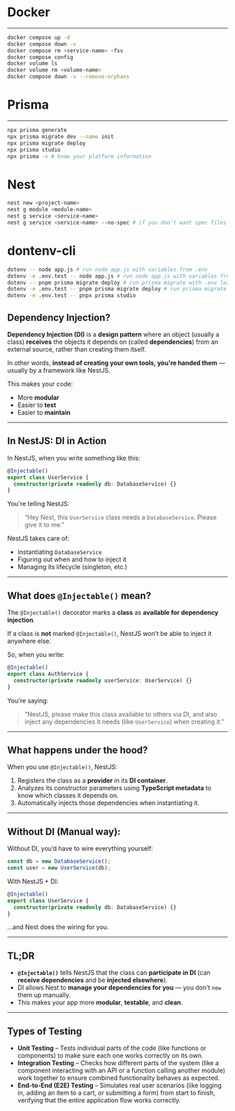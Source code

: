 # Docker

---

```bash
docker compose up -d
docker compose down -v
docker compose rm <service-name> -fsv
docker compose config
docker volume ls
docker volume rm <volume-name>
docker compose down -v --remove-orphans
```

# Prisma

---

```bash
npx prisma generate
npx prisma migrate dev --name init
npx prisma migrate deploy
npx prisma studio
npx prisma -v # know your platform information
```

# Nest

```bash
nest new <project-name>
nest g module <module-name>
nest g service <service-name>
nest g service <service-name> --no-spec # if you don't want spec files
```

# dontenv-cli

```bash
dotenv -- node app.js # run node app.js with variables from .env
dotenv -e .env.test -- node app.js # run node app.js with variables from .env.test
dotenv -- pnpm prisma migrate deploy # run prisma migrate with .env loaded
dotenv -e .env.test -- pnpm prisma migrate deploy # run prisma migrate with .env.test loaded
dotenv -e .env.test -- pnpx prisma studio
```

## Dependency Injection?

**Dependency Injection (DI)** is a **design pattern** where an object (usually a class) **receives** the objects it depends on (called **dependencies**) from an external source, rather than creating them itself.

In other words, **instead of creating your own tools, you're handed them** — usually by a framework like NestJS.

This makes your code:

- More **modular**
- Easier to **test**
- Easier to **maintain**

---

## In NestJS: DI in Action

In NestJS, when you write something like this:

```ts
@Injectable()
export class UserService {
  constructor(private readonly db: DatabaseService) {}
}
```

You're telling NestJS:

> “Hey Nest, this `UserService` class needs a `DatabaseService`. Please give it to me.”

NestJS takes care of:

- Instantiating `DatabaseService`
- Figuring out when and how to inject it
- Managing its lifecycle (singleton, etc.)

---

## What does `@Injectable()` mean?

The `@Injectable()` decorator marks a **class** as **available for dependency injection**.

If a class is **not** marked `@Injectable()`, NestJS won’t be able to inject it anywhere else.

So, when you write:

```ts
@Injectable()
export class AuthService {
  constructor(private readonly userService: UserService) {}
}
```

You're saying:

> “NestJS, please make this class available to others via DI, and also inject any dependencies it needs (like `UserService`) when creating it.”

---

## What happens under the hood?

When you use `@Injectable()`, NestJS:

1. Registers the class as a **provider** in its **DI container**.
2. Analyzes its constructor parameters using **TypeScript metadata** to know which classes it depends on.
3. Automatically injects those dependencies when instantiating it.

---

## Without DI (Manual way):

Without DI, you’d have to wire everything yourself:

```ts
const db = new DatabaseService();
const user = new UserService(db);
```

With NestJS + DI:

```ts
@Injectable()
export class UserService {
  constructor(private readonly db: DatabaseService) {}
}
```

…and Nest does the wiring for you.

---

## TL;DR

- **`@Injectable()`** tells NestJS that the class can **participate in DI** (can **receive dependencies** and be **injected elsewhere**).
- DI allows Nest to **manage your dependencies for you** — you don’t `new` them up manually.
- This makes your app more **modular**, **testable**, and **clean**.

---

## Types of Testing

- **Unit Testing** – Tests individual parts of the code (like functions or components) to make sure each one works correctly on its own.
- **Integration Testing** – Checks how different parts of the system (like a component interacting with an API or a function calling another module) work together to ensure combined functionality behaves as expected.
- **End-to-End (E2E) Testing** – Simulates real user scenarios (like logging in, adding an item to a cart, or submitting a form) from start to finish, verifying that the entire application flow works correctly.
